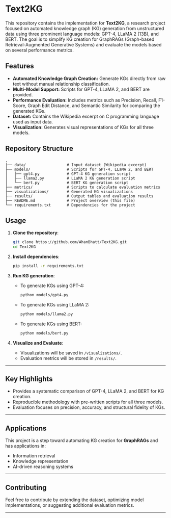 # Text2KG  

This repository contains the implementation for **Text2KG**, a research project focused on automated knowledge graph (KG) generation from unstructured data using three prominent language models: GPT-4, LLaMA 2 (13B), and BERT. The goal is to simplify KG creation for GraphRAGs (Graph-based Retrieval-Augmented Generative Systems) and evaluate the models based on several performance metrics.

## Features  
- **Automated Knowledge Graph Creation:** Generate KGs directly from raw text without manual relationship classification.  
- **Multi-Model Support:** Scripts for GPT-4, LLaMA 2, and BERT are provided.  
- **Performance Evaluation:** Includes metrics such as Precision, Recall, F1-Score, Graph Edit Distance, and Semantic Similarity for comparing the generated KGs.  
- **Dataset:** Contains the Wikipedia excerpt on C programming language used as input data.  
- **Visualization:** Generates visual representations of KGs for all three models.  

## Repository Structure  
```plaintext
.
├── data/                  # Input dataset (Wikipedia excerpt)
├── models/                # Scripts for GPT-4, LLaMA 2, and BERT
│   ├── gpt4.py            # GPT-4 KG generation script
│   ├── llama2.py          # LLaMA 2 KG generation script
│   └── bert.py            # BERT KG generation script
├── metrics/               # Scripts to calculate evaluation metrics
├── visualizations/        # Generated KG visualizations
├── results/               # Output tables and evaluation results
├── README.md              # Project overview (this file)
└── requirements.txt       # Dependencies for the project
```
## Usage

1. **Clone the repository**:

    ```bash
    git clone https://github.com/AhanBhatt/Text2KG.git
    cd Text2KG
    ```

2. **Install dependencies**:

    ```bash
    pip install -r requirements.txt
    ```

3. **Run KG generation**:
    - To generate KGs using GPT-4:
        ```bash
        python models/gpt4.py
        ```
    - To generate KGs using LLaMA 2:
        ```bash
        python models/llama2.py
        ```
    - To generate KGs using BERT:
        ```bash
        python models/bert.py
        ```

4. **Visualize and Evaluate**:
    - Visualizations will be saved in `/visualizations/`.
    - Evaluation metrics will be stored in `/results/`.

---

## Key Highlights

- Provides a systematic comparison of GPT-4, LLaMA 2, and BERT for KG creation.
- Reproducible methodology with pre-written scripts for all three models.
- Evaluation focuses on precision, accuracy, and structural fidelity of KGs.

---

## Applications

This project is a step toward automating KG creation for **GraphRAGs** and has applications in:

- Information retrieval
- Knowledge representation
- AI-driven reasoning systems

---

## Contributing

Feel free to contribute by extending the dataset, optimizing model implementations, or suggesting additional evaluation metrics.

---
